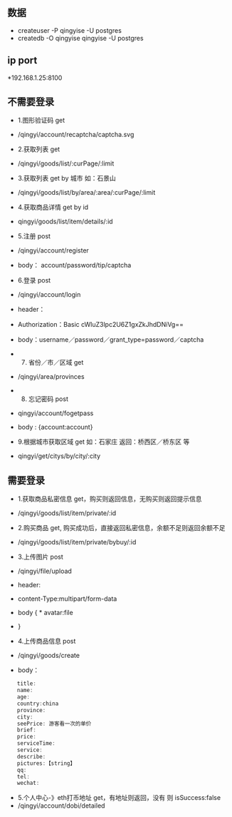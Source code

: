 ## 数据
  * createuser -P qingyise -U postgres
  * createdb -O qingyise qingyise -U postgres
  
## ip port
  *192.168.1.25:8100

## 不需要登录
  * 1.图形验证码 get
  * /qingyi/account/recaptcha/captcha.svg

  * 2.获取列表 get
  * /qingyi/goods/list/:curPage/:limit


  * 3.获取列表 get by 城市 如：石景山
  * /qingyi/goods/list/by/area/:area/:curPage/:limit

  * 4.获取商品详情 get by id
  * qingyi/goods/list/item/details/:id

  * 5.注册 post
  * /qingyi/account/register
  * body： account/password/tip/captcha

  * 6.登录 post
  * /qingyi/account/login
  * header：
  * Authorization：Basic cWluZ3lpc2U6Z1gxZkJhdDNiVg==

  * body：username／password／grant_type=password／captcha

  * 7. 省份／市／区域 get
  * /qingyi/area/provinces

  * 8. 忘记密码  post
  * qingyi/account/fogetpass
  * body :  {account:account}

  * 9.根据城市获取区域 get  如：石家庄 返回：桥西区／桥东区 等
  * qingyi/get/citys/by/city/:city 


## 需要登录
   * 1.获取商品私密信息 get，购买则返回信息，无购买则返回提示信息
   * /qingyi/goods/list/item/private/:id

   * 2.购买商品 get, 购买成功后，直接返回私密信息，余额不足则返回余额不足
   * /qingyi/goods/list/item/private/bybuy/:id

   * 3.上传图片 post
   * /qingyi/file/upload

   * header:
   * content-Type:multipart/form-data
   * body {
    *  avatar:file
   * }

   * 4.上传商品信息 post
   *  /qingyi/goods/create
   * body：
 ```javascript
    title:
    name: 
    age:
    country:china
    province:
    city:
    seePrice: 游客看一次的单价
    brief:
    price:
    serviceTime:
    service:
    describe:
    pictures:【string】
    qq:
    tel:
    wechat:
```

  * 5.个人中心-》eth打币地址 get，有地址则返回，没有 则 isSuccess:false
  * /qingyi/account/dobi/detailed



